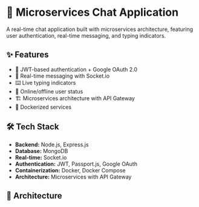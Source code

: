 # 🚀 Microservices Chat Application

A real-time chat application built with microservices architecture, featuring user authentication, real-time messaging, and typing indicators.

## ✨ Features
- 🔐 JWT-based authentication + Google OAuth 2.0
- 💬 Real-time messaging with Socket.io
- ⌨️ Live typing indicators
- 👤 Online/offline user status
- 🏗️ Microservices architecture with API Gateway
- 🐳 Dockerized services

## 🛠️ Tech Stack
- **Backend:** Node.js, Express.js
- **Database:** MongoDB
- **Real-time:** Socket.io
- **Authentication:** JWT, Passport.js, Google OAuth
- **Containerization:** Docker, Docker Compose
- **Architecture:** Microservices with API Gateway

## 📁 Architecture
